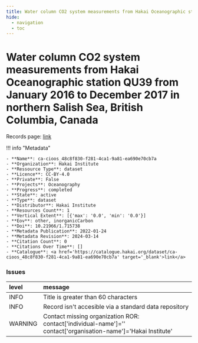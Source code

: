 ```yaml
---
title: Water column CO2 system measurements from Hakai Oceanographic station QU39 from January 2016 to December 2017 in northern Salish Sea, British Columbia, Canada
hide:
  - navigation
  - toc
---
```


# Water column CO2 system measurements from Hakai Oceanographic station QU39 from January 2016 to December 2017 in northern Salish Sea, British Columbia, Canada

Records page: <a href='https://catalogue.hakai.org/dataset/ca-cioos_48c8f830-f281-4ca1-9a81-ea690e70cb7a' target='_blank'>link</a>

<div id='map'></div>

!!! info "Metadata"
    
    - **Name**: ca-cioos_48c8f830-f281-4ca1-9a81-ea690e70cb7a 
    - **Organization**: Hakai Institute 
    - **Ressource Type**: dataset 
    - **Licence**: CC-BY-4.0 
    - **Private**: False 
    - **Projects**: Oceanography 
    - **Progress**: completed 
    - **State**: active 
    - **Type**: dataset 
    - **Distributor**: Hakai Institute 
    - **Resources Count**: 1 
    - **Vertical Extent**: [{'max': '0.0', 'min': '0.0'}] 
    - **Eov**: other, inorganicCarbon 
    - **Doi**: 10.21966/1.715738 
    - **Metadata Publication**: 2022-01-24 
    - **Metadata Revision**: 2024-03-14 
    - **Citation Count**: 0 
    - **Citations Over Time**: [] 
    - **Catalogue**: <a href='https://catalogue.hakai.org/dataset/ca-cioos_48c8f830-f281-4ca1-9a81-ea690e70cb7a' target='_blank'>link</a> 

### Issues

| level   | message                                                                                                         |
|:--------|:----------------------------------------------------------------------------------------------------------------|
| INFO    | Title is greater than 60 characters                                                                             |
| INFO    | Record isn't accesible via a standard data repository                                                           |
| WARNING | Contact missing organization ROR:  contact['individual-name']='' contact['organisation-name']='Hakai Institute' |

<script>
   document.addEventListener("DOMContentLoaded", function() {
    var map = L.map('map').setView([51.505, -125.09], 5);
    L.tileLayer('https://tile.openstreetmap.org/{z}/{x}/{y}.png', {
        maxZoom: 19,
        attribution: '&copy; <a href="http://www.openstreetmap.org/copyright">OpenStreetMap</a>'
    }).addTo(map);
    var geojsonFeature = {
        "type": "Feature",
        "properties": {
            "name" : "Water column CO2 system measurements from Hakai Oceanographic station QU39 from January 2016 to December 2017 in northern Salish Sea, British Columbia, Canada"
        },
        "geometry": {'type': 'Polygon', 'coordinates': [[[-125.27772275, 49.99240786], [-124.97941819, 49.99240786], [-124.97941819, 50.16368976], [-125.27772275, 50.16368976], [-125.27772275, 49.99240786]]]}
    }
    L.geoJSON(geojsonFeature).addTo(map);
   })
</script>